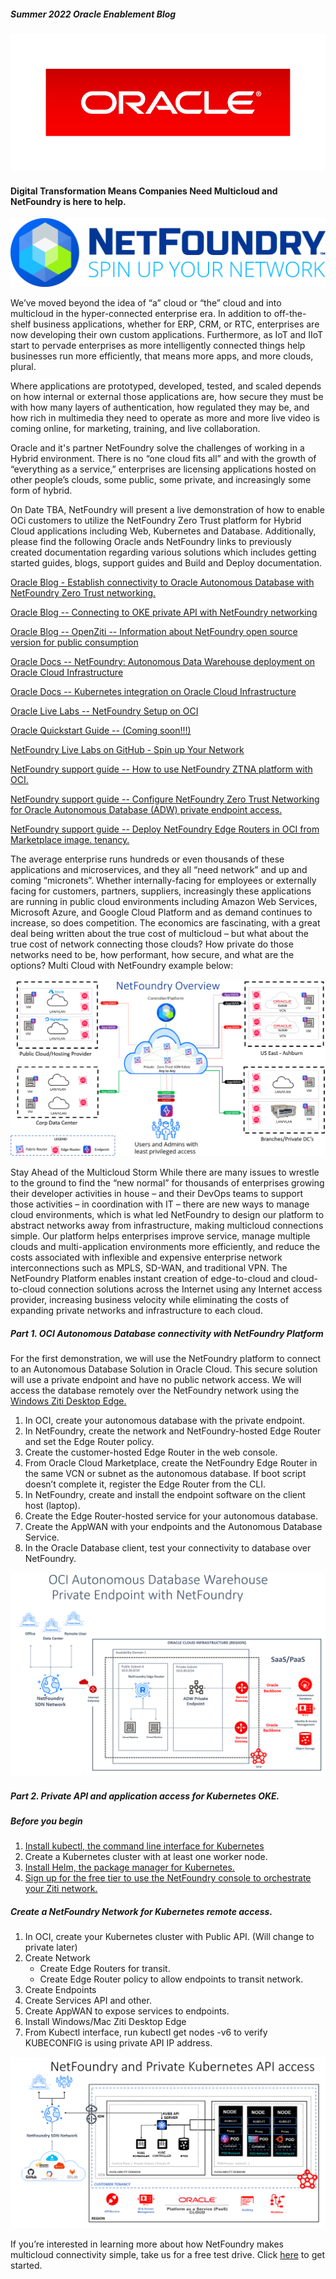##### Summer 2022 Oracle Enablement Blog
![![](images/blog_post_20.png)](images/o-sponsorship.png)

#### Digital Transformation Means Companies Need Multicloud and NetFoundry is here to help.
![](images/NFWhiteBG.jpg)

 
We’ve moved beyond the idea of “a” cloud or “the” cloud and into multicloud in the hyper-connected enterprise era. In addition to off-the-shelf business applications, whether for ERP, CRM, or RTC, enterprises are now developing their own custom applications. Furthermore, as IoT and IIoT start to pervade enterprises as more intelligently connected things help businesses run more efficiently, that means more apps, and more clouds, plural.

Where applications are prototyped, developed, tested, and scaled depends on how internal or external those applications are, how secure they must be with how many layers of authentication, how regulated they may be, and how rich in multimedia they need to operate as more and more live video is coming online, for marketing, training, and live collaboration.

Oracle and it's partner NetFoundry solve the challenges of working in a Hybrid environment. There is no “one cloud fits all” and with the growth of “everything as a service,” enterprises are licensing applications hosted on other people’s clouds, some public, some private, and increasingly some form of hybrid.


On Date TBA, NetFoundry will present a live demonstration of how to enable OCi customers to utilize the NetFoundry Zero Trust platform for Hybrid Cloud applications including Web, Kubernetes and Database. Additionally, please find the following Oracle ands NetFoundry links to previously created documentation regarding various solutions which includes getting started guides, blogs, support guides and Build and Deploy documentation.


[Oracle Blog - Establish connectivity to Oracle Autonomous Database with NetFoundry Zero Trust networking.](https://blogs.oracle.com/cloud-infrastructure/post/zero-trust-network-access-with-netfoundry)

[Oracle Blog -- Connecting to OKE private API with NetFoundry networking](https://blogs.oracle.com/cloud-infrastructure/post/connecting-to-oke-private-api-with-netfoundry-networking)

[Oracle Blog -- OpenZiti -- Information about NetFoundry open source version for public consumption](https://blogs.oracle.com/javamagazine/post/java-zero-trust-openziti)

[Oracle Docs -- NetFoundry: Autonomous Data Warehouse deployment on Oracle Cloud Infrastructure](https://docs.oracle.com/en/solutions/netfoundry-adw-on-oci/index.html)

[Oracle Docs -- Kubernetes integration on Oracle Cloud Infrastructure](https://docs.oracle.com/en/solutions/netfoundry-oke-on-oci/index.html)


[Oracle Live Labs -- NetFoundry Setup on OCI](https://apexapps.oracle.com/pls/apex/dbpm/r/livelabs/view-workshop?wid=829)

[Oracle Quickstart Guide -- (Coming soon!!!)](https://github.com/oracle-quickstart/oci-netfoundry)

[NetFoundry Live Labs on GitHub - Spin up Your Network](https://github.com/ojbfive/oci-naas-ztna-netfoundry)

[NetFoundry support guide -- How to use NetFoundry ZTNA platform with OCI.
](https://support.netfoundry.io/hc/en-us/articles/360055462471-Getting-started-with-NetFoundry-Zero-Trust-Networking-Oracle-example-setup-)

[NetFoundry support guide -- Configure NetFoundry Zero Trust Networking for Oracle Autonomous Database (ADW) private endpoint access.](https://support.netfoundry.io/hc/en-us/articles/360055772252-Configure-NetFoundry-Zero-Trust-Networking-for-Oracle-Autonomous-Database-ADW-private-endpoint-access-)

[NetFoundry support guide -- Deploy NetFoundry Edge Routers in OCI from Marketplace image. tenancy.](https://support.netfoundry.io/hc/en-us/articles/360054992952-Deployment-Guide-for-Oracle-Cloud-Edge-Routers)


The average enterprise runs hundreds or even thousands of these applications and microservices, and they all “need network” and up and coming “micronets”. Whether internally-facing for employees or externally facing for customers, partners, suppliers, increasingly these applications are running in public cloud environments including Amazon Web Services, Microsoft Azure, and Google Cloud Platform and as demand continues to increase, so does competition. The economics are fascinating, with a great deal being written about the true cost of multicloud – but what about the true cost of network connecting those clouds? How private do those networks need to be, how performant, how secure, and what are the options? Multi Cloud with NetFoundry example below:

![](images/multi-cloud.png)


 
Stay Ahead of the Multicloud Storm
While there are many issues to wrestle to the ground to find the “new normal” for thousands of enterprises growing their developer activities in house – and their DevOps teams to support those activities – in coordination with IT – there are new ways to manage cloud environments, which is what led NetFoundry to design our platform to abstract networks away from infrastructure, making multicloud connections simple. Our platform helps enterprises improve service, manage multiple clouds and multi-application environments more efficiently, and reduce the costs associated with inflexible and expensive enterprise network interconnections such as MPLS, SD-WAN, and traditional VPN. The NetFoundry Platform enables instant creation of edge-to-cloud and cloud-to-cloud connection solutions across the Internet using any Internet access provider, increasing business velocity while eliminating the costs of expanding private networks and infrastructure to each cloud.

##### Part 1. OCI Autonomous Database connectivity with NetFoundry Platform


For the first demonstration, we will use the NetFoundry platform to connect to an Autonomous Database Solution in Oracle Cloud. This secure solution will use a private endpoint and have no public network access. We will access the database remotely over the NetFoundry network using the [Windows Ziti Desktop Edge.](https://github.com/openziti/desktop-edge-win/releases/tag/2.1.2)

1. In OCI, create your autonomous database with the private endpoint.
2. In NetFoundry, create the network and NetFoundry-hosted Edge Router and set the Edge Router policy.
3. Create the customer-hosted Edge Router in the web console.
4. From Oracle Cloud Marketplace, create the NetFoundry Edge Router in the same VCN or subnet as the autonomous database. If boot script doesn’t complete it, register the Edge Router from the CLI.
5. In NetFoundry, create and install the endpoint software on the client host (laptop).
6. Create the Edge Router-hosted service for your autonomous database.
7. Create the AppWAN with your endpoints and the Autonomous Database Service.
8. In the Oracle Database client, test your connectivity to database over NetFoundry.


![](images/ADB.png)













##### Part 2. Private API and application access for Kubernetes OKE.
##### Before you begin

1. [Install kubectl, the command line interface for Kubernetes](https://kubernetes.io/docs/tasks/tools/)
2. Create a Kubernetes cluster with at least one worker node.
3. [Install Helm, the package manager for Kubernetes.](https://helm.sh/docs/intro/quickstart/)
4. [Sign up for the free tier to use the NetFoundry console to orchestrate your Ziti network.](https://nfconsole.io/signup?stepName=chosePlan&stepNum=1)

##### Create a NetFoundry Network for Kubernetes remote access.

1.  In OCI, create your Kubernetes cluster with Public API. (Will change to private later) 
2. Create Network
    - Create Edge Routers for transit.
    - Create Edge Router policy to allow endpoints to transit network.
3. Create Endpoints
4. Create Services API and other.
5. Create AppWAN to expose services to endpoints.
6. Install Windows/Mac Ziti Desktop Edge
7. From Kubectl interface, run kubectl get nodes -v6 to verify KUBECONFIG is using private API IP address.


![](images/kube.png)





If you’re interested in learning more about how NetFoundry makes multicloud connectivity simple, take us for a free test drive. Click [here](https://netfoundry.io/pricing/) to get started.